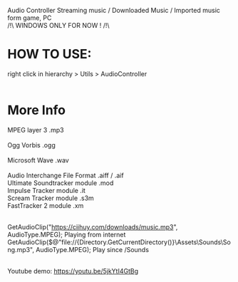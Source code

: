Audio Controller Streaming music / Downloaded Music / Imported music form game, PC <br>
/!\ WINDOWS ONLY FOR NOW ! /!\

# HOW TO USE:

right click in hierarchy > Utils > AudioController<br><br>

# More Info

MPEG layer 3	                .mp3      <br>    
Ogg Vorbis	                    .ogg     <br>  
Microsoft Wave	                .wav      <br>    
Audio Interchange File Format	.aiff / .aif  <br>
Ultimate Soundtracker module	.mod          <br>
Impulse Tracker module	        .it           <br>
Scream Tracker module	        .s3m          <br>
FastTracker 2 module	        .xm           <br><br>


GetAudioClip("https://ciihuy.com/downloads/music.mp3", AudioType.MPEG);                             Playing from internet<br>
GetAudioClip($@"file://{Directory.GetCurrentDirectory()}\Assets\Sounds\Song.mp3", AudioType.MPEG);  Play since /Sounds<br><br>


Youtube demo:  https://youtu.be/5jkYtI4GtBg
